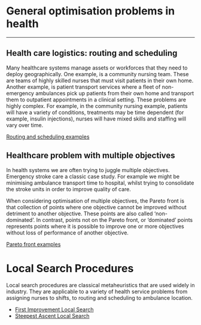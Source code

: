 # General optimisation problems in health
---

## Health care logistics: routing and scheduling

Many healthcare systems manage assets or workforces that they need to deploy geographically.  One example, is a community nursing team.  These are teams of highly skilled nurses that must visit patients in their own home. Another example, is patient transport services where a fleet of non-emergency ambulances pick up patients from their own home and transport them to outpatient appointments in a clinical setting.  These problems are highly complex.  For example, in the community nursing example, patients will have a variety of conditions, treatments may be time dependent (for example, insulin injections), nurses will have mixed skills and staffing will vary over time.

[Routing and scheduling examples](https://juliahealthcare.org/routing_methods)

## Healthcare problem with multiple objectives

In health systems we are often trying to juggle multiple objectives.  Emergency stroke care a classic case study. For example we might be minimising ambulance transport time to hospital, whilst trying to consolidate the stroke units in order to improve quality of care.  

When considering optimisation of multiple objectives, the Pareto front is that collection of points where one objective cannot be improved without detriment to another objective. These points are also called ‘non-dominated’. In contrast, points not on the Pareto front, or ‘dominated’ points represents points where it is possible to improve one or more objectives without loss of performance of another objective.

[Pareto front examples](https://juliahealthcare.org/pareto_front)

# Local Search Procedures

Local search procedures are classical metaheuristics that are used widely in industry. They are applicable to a variety of health service problems from assigning nurses to shifts, to routing and scheduling to ambulance location.

* [First Improvement Local Search](https://juliahealthcare.org/first_improv) 
* [Steepest Ascent Local Search](https://juliahealthcare.org/steepest) 